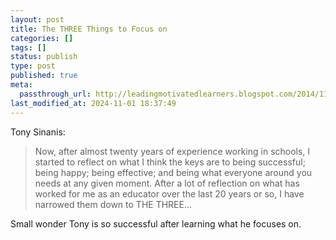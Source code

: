 ```yaml
---
layout: post
title: The THREE Things to Focus on
categories: []
tags: []
status: publish
type: post
published: true
meta:
  passthrough_url: http://leadingmotivatedlearners.blogspot.com/2014/11/the-three.html?m=1
last_modified_at: 2024-11-01 18:37:49
---
```


Tony Sinanis:


>Now, after almost twenty years of experience working in schools, I started to reflect on what I think the keys are to being successful; being happy; being effective; and being what everyone around you needs at any given moment. After a lot of reflection on what has worked for me as an educator over the last 20 years or so, I have narrowed them down to THE THREE…



Small wonder Tony is so successful after learning what he focuses on.
